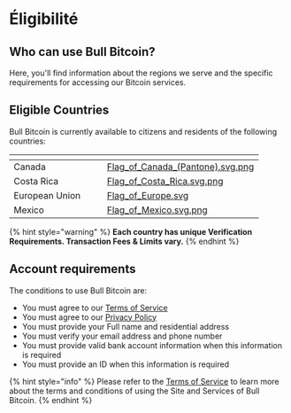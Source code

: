 # Éligibilité

## **Who can use Bull Bitcoin?**

Here, you'll find information about the regions we serve and the specific requirements for accessing our Bitcoin services.

## **Eligible Countries**

Bull Bitcoin is currently available to citizens and residents of the following countries:



<table data-view="cards"><thead><tr><th></th><th></th><th></th><th data-hidden data-card-cover data-type="files"></th></tr></thead><tbody><tr><td>Canada</td><td></td><td></td><td><a href="../.gitbook/assets/Flag_of_Canada_(Pantone).svg.png">Flag_of_Canada_(Pantone).svg.png</a></td></tr><tr><td>Costa Rica</td><td></td><td></td><td><a href="../.gitbook/assets/Flag_of_Costa_Rica.svg.png">Flag_of_Costa_Rica.svg.png</a></td></tr><tr><td>European Union</td><td></td><td></td><td><a href="../.gitbook/assets/Flag_of_Europe.svg">Flag_of_Europe.svg</a></td></tr><tr><td>Mexico</td><td></td><td></td><td><a href="../.gitbook/assets/Flag_of_Mexico.svg.png">Flag_of_Mexico.svg.png</a></td></tr></tbody></table>

{% hint style="warning" %}
**Each country has unique Verification Requirements. Transaction Fees & Limits vary.**
{% endhint %}

## **Account requirements**

The conditions to use Bull Bitcoin are:

* You must agree to our [Terms of Service](broken-reference)
* You must agree to our [Privacy Policy](broken-reference)
* You must provide your Full name and residential address
* You must verify your email address and phone number
* You must provide valid bank account information when this information is required
* You must provide an ID when this information is required



{% hint style="info" %}
Please refer to the [Terms of Service](broken-reference) to learn more about the terms and conditions of using the Site and Services of Bull Bitcoin.
{% endhint %}

